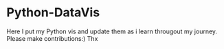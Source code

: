 # Python-DataVis
Here I put my Python vis and update them as i learn througout my journey. Please make contributions:) Thx
